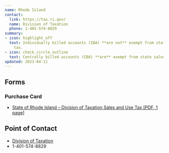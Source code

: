 ```yaml
---
name: Rhode Island
contact:
  link: https://tax.ri.gov/
  name: Division of Taxation
  phone: 1-401-574-8829
summary:
- icon: highlight_off
  text: Individually billed accounts (IBA) **are not** exempt from state sales
    tax.
- icon: check_circle_outline
  text: Centrally billed accounts (CBA) **are** exempt from state sales tax.
updated: 2023-04-11
---
```


## Forms

### Purchase Card

* [State of Rhode Island – Division of Taxation Sales and Use Tax [PDF, 1 page]](https://tax.ri.gov/sites/g/files/xkgbur541/files/forms/2014/Sales/GSA-Fedl-Empl-Exempt.pdf) 

## Point of Contact
- [Division of Taxation](https://tax.ri.gov/)
- 1-401-574-8829
